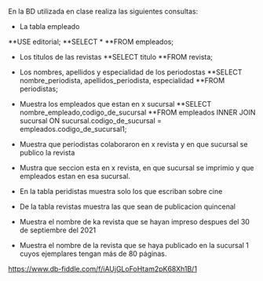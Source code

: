 En la BD utilizada en clase realiza las siguientes consultas:

* La tabla empleado

**USE editorial;
**SELECT *
**FROM empleados;

* Los titulos de las revistas
**SELECT titulo
**FROM revista;

* Los nombres, apellidos y especialidad de los periodostas
**SELECT nombre_periodista, apellidos_periodista, especialidad
**FROM periodistas;

* Muestra los empleados que estan en x sucursal
**SELECT nombre_empleado,codigo_de_sucursal
**FROM empleados INNER JOIN sucursal ON sucursal.codigo_de_sucursal = empleados.codigo_de_sucursal1;


* Muestra que periodistas colaboraron en x revista y en que sucursal se publico la revista
* Mustra que seccion esta en x revista, en que sucursal se imprimio y que empleados estan en esa sucursal.
* En la tabla peridistas muestra solo los que escriban sobre cine
* De la tabla revistas muestra las que sean de publicacion quincenal
* Muestra el nombre de ka revista que se hayan impreso despues del 30 de septiembre del 2021
* Muestra el nombre de la revista que se haya publicado en la sucursal 1 cuyos ejemplares tengan más de 80 páginas.

https://www.db-fiddle.com/f/iAUjGLoFoHtam2pK68Xh1B/1

